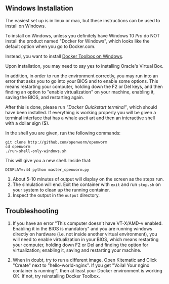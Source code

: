 
Windows Installation
--------------------
The easiest set up is in linux or mac, but these instructions can be used to install on Windows.

To install on Windows, unless you definitely have Windows 10 *Pro* do NOT install the product named "Docker for Windows", which looks like the default option when you go to Docker.com.

Instead, you want to install [Docker Toolbox on Windows](https://docs.docker.com/toolbox/toolbox_install_windows/).

Upon installation, you may need to say yes to installing Oracle's Virtual Box.

In addition, in order to run the environment correctly, you may run into an error that asks you to go into your BIOS and to enable some options.  This means restarting your computer, holding down the F2 or Del keys, and then finding an option to "enable virtualization" on your machine, enabling it, saving the BIOS, and restarting again.

After this is done, please run *"Docker Quickstart terminal"*, which should have been installed.  If everything is working properly you will be given a terminal interface that has a whale ascii art and then an interactive shell with a dollar sign ($).

In the shell you are given, run the following commands:

```
git clone http://github.com/openworm/openworm
cd openworm
./run-shell-only-windows.sh
```

This will give you a new shell.  Inside that:

```
DISPLAY=:44 python master_openworm.py
```

1. About 5-10 minutes of output will display on the screen as the steps run.
2. The simulation will end.  Exit the container with `exit` and run `stop.sh` on your system to clean up the running container.
3. Inspect the output in the `output` directory.

Troubleshooting
---------------

1. If you have an error "This computer doesn't have VT-X/AMD-v enabled.  Enabling it in the BIOS is mandatory" and you are running windows directly on hardware (i.e. not inside another virtual environment), you will need to enable virtualization in your BIOS, which means restarting your computer, holding down F2 or Del and finding the option for virtualization; enabling it, saving and restarting your machine.

2. When in doubt, try to run a different image.  Open Kitematic and Click "Create" next to "hello-world-nginx".  If you get "Voila! Your nginx container is running!", then at least your Docker environment is working OK.  If not, try reinstalling Docker Toolbox.
